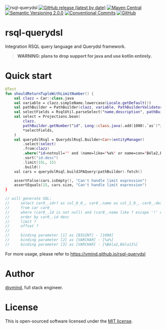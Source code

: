 ![rsql-querydsl](https://github.com/ymind/rsql-querydsl/workflows/rsql-querydsl/badge.svg?branch=master)
[![GitHub release (latest by date)](https://img.shields.io/github/v/release/ymind/rsql-querydsl)](https://github.com/ymind/rsql-querydsl/releases)
[![Maven Central](https://img.shields.io/maven-central/v/team.yi.rsql/rsql-querydsl)](https://search.maven.org/artifact/team.yi.rsql/rsql-querydsl)
[![Semantic Versioning 2.0.0](https://img.shields.io/badge/Semantic%20Versioning-2.0.0-brightgreen)](https://semver.org/)
[![Conventional Commits](https://img.shields.io/badge/Conventional%20Commits-1.0.0-yellow.svg)](https://conventionalcommits.org)
[![GitHub](https://img.shields.io/github/license/ymind/rsql-querydsl)](https://github.com/ymind/rsql-querydsl/blob/master/LICENSE)

# rsql-querydsl

Integration RSQL query language and Querydsl framework.

> __WARNING: plans to drop support for java and use kotlin entirely.__

# Quick start

```kotlin
@Test
fun shouldReturnTupleWithLimitNumber() {
    val clazz = Car::class.java
    val variable = clazz.simpleName.lowercase(Locale.getDefault())
    val pathBuilder = PathBuilder(clazz, variable, PathBuilderValidator.PROPERTIES)
    val selectFields = RsqlUtil.parseSelect("name,description", pathBuilder).toTypedArray()
    val select = Projections.bean(
        clazz,
        pathBuilder.getNumber("id", Long::class.java).add(1000).`as`("id"),
        *selectFields,
    )
    val querydslRsql = QuerydslRsql.Builder<Car>(entityManager)
        .select(select)
        .from(clazz)
        .where("id=notnull='' and (name=like='%a%' or name=con='Béla2,Béla11')")
        .sort("id.desc")
        .limit(15L, 15)
        .build()
    val cars = querydslRsql.buildJPAQuery(pathBuilder).fetch()

    assertFalse(cars.isEmpty(), "Can't handle limit expression")
    assertEquals(15, cars.size, "Can't handle limit expression")
}

// will generate SQL:
//     select car0_.id+? as col_0_0_, car0_.name as col_1_0_, car0_.description as col_2_0_ 
//     from car car0_ 
//     where (car0_.id is not null) and (car0_.name like ? escape '!' or car0_.name like ? escape '!') 
//     order by car0_.id desc 
//     limit ? 
//     offset ?
//
//     binding parameter [1] as [BIGINT] - [1000]
//     binding parameter [2] as [VARCHAR] - [%a%]
//     binding parameter [3] as [VARCHAR] - [%Béla2,Béla11%]
```

For more usage, please refer to https://ymind.github.io/rsql-querydsl

# Author

[@ymind][6], full stack engineer.

# License

This is open-sourced software licensed under the [MIT license][9].

[6]: https://github.com/ymind

[9]: https://opensource.org/licenses/MIT
